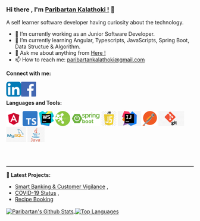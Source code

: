 ### Hi there , I'm [Paribartan Kalathoki !](https://paribartankalathoki.com.np/) 👋

A self learner software developer having curiosity about the technology.

- 🔭 I’m currently working as an Junior Software Developer.
- 🌱 I’m currently learning Angular, Typescripts, JavaScripts, Spring Boot, Data Structue & Algorithm.
- 💬 Ask me about anything from [Here !](https://github.com/paribartankalathoki/paribartankalathoki/issues)
- 📫 How to reach me: paribartankalathoki@gmail.com

**Connect with me:**

<a href="https://www.linkedin.com/in/paribartankalathoki" target="_blank">
  <img align="left" alt="Paribartan Kalathoki | LinkedIn" width="40px"  src="https://raw.githubusercontent.com/paribartankalathoki/paribartankalathoki/master/assets/linkedin.jpg" />
</a>
<a href="https://www.facebook.com/paribartan.kalathoki.75" target="_blank">
  <img align="left" alt="Paribartan Kalathoki | Facebook" width="40px" src="https://raw.githubusercontent.com/paribartankalathoki/paribartankalathoki/master/assets/facebook.png" />
</a>

<br />
<br />


**Languages and Tools:**  


<code><img height="40" src="https://raw.githubusercontent.com/paribartankalathoki/paribartankalathoki/master/assets/angular.png"></code>
<code><img height="40" src="https://raw.githubusercontent.com/paribartankalathoki/paribartankalathoki/master/assets/typescript.png"></code>
<code><img height="40" src="https://raw.githubusercontent.com/paribartankalathoki/paribartankalathoki/master/assets/webstrom.jpg"></code>
<code><img height="40" src="https://raw.githubusercontent.com/paribartankalathoki/paribartankalathoki/master/assets/rest.png"></code>
<code><img height="40" src="https://raw.githubusercontent.com/paribartankalathoki/paribartankalathoki/master/assets/spring.png"></code>
<code><img height="40" src="https://raw.githubusercontent.com/paribartankalathoki/paribartankalathoki/master/assets/js.jpg"></code>
<code><img height="40" src="https://raw.githubusercontent.com/paribartankalathoki/paribartankalathoki/master/assets/intellij.jpeg"></code>
<code><img height="40" src="https://raw.githubusercontent.com/paribartankalathoki/paribartankalathoki/master/assets/postman.png"></code>
<code><img height="40" src="https://raw.githubusercontent.com/paribartankalathoki/paribartankalathoki/master/assets/git.jpg"></code>
<code><img height="40" src="https://raw.githubusercontent.com/paribartankalathoki/paribartankalathoki/master/assets/mysql.jpg"></code>
<code><img height="40" src="https://raw.githubusercontent.com/paribartankalathoki/paribartankalathoki/master/assets/java.jpg"></code>

<br />
<br />

---


**📕 Latest Projects:**
- [Smart Banking & Customer Vigilance](https://bit.ly/31PWVZb) ,
- [COVID-19 Status](https://bit.ly/2yiOhHR) ,
- [Recipe Booking](https://recipe-book-5a0c1.firebaseapp.com/auth)


<a href="https://github-readme-stats.vercel.app/api?username=paribartankalathoki">
  <img align="center" src="https://github-readme-stats.vercel.app/api?username=paribartankalathoki&show_icons=true& &hide=javascript,html=true&include_all_commits=true&theme=radical" alt="Paribartan's Github Stats" />
  <img align="center" src="https://github-readme-stats.vercel.app/api/top-langs?username=paribartankalathoki&hide=html, shell&theme=radical" alt="Top Languages" />
</a>
